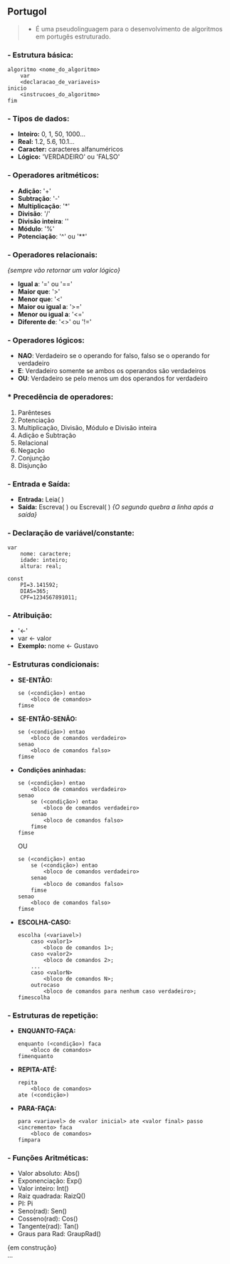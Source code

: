## Portugol

> - É uma pseudolinguagem para o desenvolvimento de algoritmos em portugês estruturado.

### - Estrutura básica:

    algoritmo <nome_do_algoritmo>
        var
        <declaracao_de_variaveis>
    inicio
        <instrucoes_do_algoritmo>
    fim


### - Tipos de dados:
- **Inteiro:** 0, 1, 50, 1000...
- **Real:** 1.2, 5.6, 10.1...
- **Caracter:** caracteres alfanuméricos
- **Lógico:** 'VERDADEIRO' ou 'FALSO'

### - Operadores aritméticos:
- **Adição:** '+'
- **Subtração**: '-'
- **Multiplicação**: '*'
- **Divisão**: '/'
- **Divisão inteira**: '\'
- **Módulo**: '%'
- **Potenciação**: '^' ou '**'

### - Operadores relacionais:
*{sempre vão retornar um valor lógico}*
- **Igual a**: '=' ou '=='
- **Maior que**: '>'
- **Menor que**: '<'
- **Maior ou igual a**: '>='
- **Menor ou igual a**: '<='
- **Diferente de**: '<>' ou '!='

### - Operadores lógicos:
- **NAO**: Verdadeiro se o operando for falso, falso se o operando for verdadeiro
- **E**: Verdadeiro somente se ambos os operandos são verdadeiros
- **OU**: Verdadeiro se pelo menos um dos operandos for verdadeiro

### * Precedência de operadores:
1. Parênteses
2. Potenciação
3. Multiplicação, Divisão, Módulo e Divisão inteira
4. Adição e Subtração
5. Relacional
6. Negação
7. Conjunção
8. Disjunção

### - Entrada e Saída:
- **Entrada:** Leia( )
- **Saída:** Escreva( ) ou Escreval( )   *{O segundo quebra a linha após a saída}*

### - Declaração de variável/constante:
    var
        nome: caractere;
        idade: inteiro;
        altura: real;

    const
        PI=3.141592;
        DIAS=365;
        CPF=1234567891011;

### - Atribuição:
- '<-'
- var <- valor
- **Exemplo:** nome <- Gustavo

### - Estruturas condicionais:
- **SE-ENTÃO:**
    ~~~~
    se (<condição>) entao
        <bloco de comandos>
    fimse
    ~~~~
- **SE-ENTÃO-SENÃO:**
    ~~~~
    se (<condição>) entao
        <bloco de comandos verdadeiro>
    senao
        <bloco de comandos falso>
    fimse
    ~~~~
- **Condições aninhadas:**
    ~~~~
    se (<condição>) entao
        <bloco de comandos verdadeiro>
    senao
        se (<condição>) entao
            <bloco de comandos verdadeiro>
        senao
            <bloco de comandos falso>
        fimse
    fimse
    ~~~~
    OU
    ~~~~
    se (<condição>) entao
        se (<condição>) entao
            <bloco de comandos verdadeiro>
        senao
            <bloco de comandos falso>
        fimse
    senao
        <bloco de comandos falso>
    fimse
    ~~~~
- **ESCOLHA-CASO:**
    ~~~~
    escolha (<variavel>)
        caso <valor1>
            <bloco de comandos 1>;
        caso <valor2>
            <bloco de comandos 2>;
        ...
        caso <valorN>
            <bloco de comandos N>;
        outrocaso
            <bloco de comandos para nenhum caso verdadeiro>;
    fimescolha
    ~~~~

### - Estruturas de repetição:
- **ENQUANTO-FAÇA:**
    ~~~~
    enquanto (<condição>) faca
        <bloco de comandos>
    fimenquanto
    ~~~~
- **REPITA-ATÉ:**
    ~~~~
    repita
        <bloco de comandos>
    ate (<condição>)
    ~~~~
- **PARA-FAÇA:**
    ~~~~
    para <variavel> de <valor inicial> ate <valor final> passo <incremento> faca
        <bloco de comandos>
    fimpara
    ~~~~

### - Funções Aritméticas:
- Valor absoluto: Abs()
- Exponenciação: Exp()
- Valor inteiro: Int()
- Raiz quadrada: RaizQ()
- PI: Pi
- Seno(rad): Sen()
- Cosseno(rad): Cos()
- Tangente(rad): Tan()
- Graus para Rad: GraupRad()

{em construção} <br>
...
